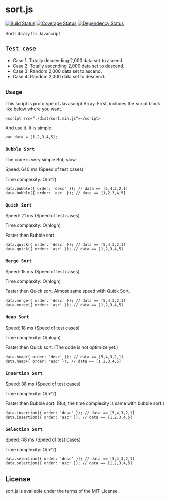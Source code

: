 # sort.js
[![Build Status](https://travis-ci.org/jongha/sort.js.png?branch=master)](https://travis-ci.org/jongha/sort.js)
[![Coverage Status](https://coveralls.io/repos/jongha/sort.js/badge.png)](https://coveralls.io/r/jongha/sort.js)
[![Dependency Status](https://gemnasium.com/jongha/sort.js.png)](https://gemnasium.com/jongha/sort.js)

Sort Library for Javascript

## `Test case`

* Case 1: Totally descending 2,000 data set to ascend.
* Case 2: Totally ascending 2,000 data set to descend.
* Case 3: Random 2,000 data set to ascend.
* Case 4: Random 2,000 data set to descend.

## `Usage`

This script is prototype of Javascript Array. First, includes the script block like below where you want.

```
<script src="./dist/sort.min.js"></script>
```

And use it. It is simple.

```
var data = [1,2,3,4,5];
```


### `Bubble Sort`

The code is very simple But, slow.

Speed: 640 ms (Speed of test cases)

Time complexity: O(n^2)

```
data.bubble({ order: 'desc' }); // data == [5,4,3,2,1]
data.bubble({ order: 'asc' }); // data == [1,2,3,4,5]
```

### `Quick Sort`

Speed: 21 ms (Speed of test cases)

Time complexity: O(nlogn)

Faster then Bubble sort.

```
data.quick({ order: 'desc' }); // data == [5,4,3,2,1]
data.quick({ order: 'asc' }); // data == [1,2,3,4,5]
```

### `Merge Sort`

Speed: 15 ms (Speed of test cases)

Time complexity: O(nlogn)

Faster then Quick sort. Almost same speed with Quick Sort.

```
data.merge({ order: 'desc' }); // data == [5,4,3,2,1]
data.merge({ order: 'asc' }); // data == [1,2,3,4,5]
```

### `Heap Sort`

Speed: 18 ms (Speed of test cases)

Time complexity: O(nlogn)

Faster then Quick sort. (The code is not optimize yet.)

```
data.heap({ order: 'desc' }); // data == [5,4,3,2,1]
data.heap({ order: 'asc' }); // data == [1,2,3,4,5]
```

### `Insertion Sort`

Speed: 38 ms (Speed of test cases)

Time complexity: O(n^2)

Faster then Bubble sort. (But, the time complexity is same with bubble sort.)

```
data.insertion({ order: 'desc' }); // data == [5,4,3,2,1]
data.insertion({ order: 'asc' }); // data == [1,2,3,4,5]
```

### `Selection Sort`

Speed: 48 ms (Speed of test cases)

Time complexity: O(n^2)

```
data.selection({ order: 'desc' }); // data == [5,4,3,2,1]
data.selection({ order: 'asc' }); // data == [1,2,3,4,5]
```

## License

sort.js is available under the terms of the MIT License.
